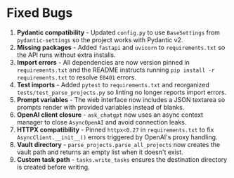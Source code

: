 # Fixed Bugs

1. **Pydantic compatibility** - Updated `config.py` to use `BaseSettings` from `pydantic-settings` so the project works with Pydantic v2.
2. **Missing packages** - Added `fastapi` and `uvicorn` to `requirements.txt` so the API runs without extra installs.
3. **Import errors** - All dependencies are now version pinned in `requirements.txt` and the README instructs running `pip install -r requirements.txt` to resolve `E0401` errors.
4. **Test imports** - Added `pytest` to `requirements.txt` and reorganized `tests/test_parse_projects.py` so linting no longer reports import errors.
5. **Prompt variables** - The web interface now includes a JSON textarea so prompts render with provided variables instead of blanks.
6. **OpenAI client closure** - `ask_chatgpt` now uses an async context manager to close `AsyncOpenAI` and avoid connection leaks.
7. **HTTPX compatibility** - Pinned `httpx<0.27` in `requirements.txt` to fix `AsyncClient.__init__()` errors triggered by OpenAI's proxy handling.
8. **Vault directory** - `parse_projects.parse_all_projects` now creates the vault path and returns an empty list when it doesn't exist.
9. **Custom task path** - `tasks.write_tasks` ensures the destination directory is created before writing.
